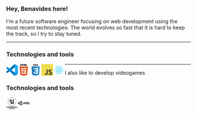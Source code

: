 ### Hey, Benavides here!
I'm a future software engineer focusing on web development using the most recent technologies. The world evolves so fast that it is hard to keep the track, so I try to stay tuned.
- - -
### Technologies and tools
<div>
  <a href="https://code.visualstudio.com/">
    <img align="left" src="https://raw.githubusercontent.com/github/explore/main/topics/visual-studio-code/visual-studio-code.png" alt="Visual Studio Code" width="32px" />
  </a>

  <a href="https://developer.mozilla.org/en-US/docs/Web/HTML">
    <img align="left" src="https://raw.githubusercontent.com/github/explore/main/topics/html/html.png" alt="HyperText  Markup Language" width="32px" />
  </a>

  <a href="https://developer.mozilla.org/en-US/docs/Web/CSS" >
    <img align="left" src="https://raw.githubusercontent.com/github/explore/main/topics/css/css.png" alt="Cascade Style Sheet" width="32px" />
  </a>

  <a href="https://developer.mozilla.org/en-US/docs/Web/JavaScript">
    <img align="left" src="https://raw.githubusercontent.com/github/explore/main/topics/javascript/javascript.png" alt="JavaScript" width="32px" />
  </a>

  <a href="https://reactjs.org/">
    <img align="left" src="https://raw.githubusercontent.com/github/explore/main/topics/react/react.png" alt="React.js" width="32px" />
  </a>
</div>

- - -

I also like to develop videogames
### Technologies and tools
<a href="https://www.unrealengine.com/en-US/">
  <img align="left" src="https://raw.githubusercontent.com/github/explore/main/topics/unreal-engine/unreal-engine.png" alt="Unreal Engine" width="32px" />
</a>

<a href="https://unity.com/">
  <img align="left" src="https://raw.githubusercontent.com/github/explore/main/topics/unity/unity.png" alt="Unity" width="32px" />
</a>
